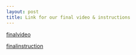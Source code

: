 ```yaml
---
layout: post
title: Link for our final video & instructions 
---
```


[finalvideo](https://www.youtube.com/watch?v=qWmK1KjUkKI&feature=youtu.be "Finalvideoformahimahi")

[finalinstruction](http://www.instructables.com/id/MAHI-MAHI-Lamp/ "mahimahiInstructable")